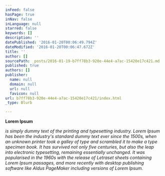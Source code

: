```yaml
---
inFeed: false
hasPage: true
inNav: false
inLanguage: null
starred: false
keywords: []
description: ''
datePublished: '2016-01-20T00:06:49.794Z'
dateModified: '2016-01-20T00:06:47.672Z'
title: ''
author: []
sourcePath: _posts/2016-01-19-b7ff78b3-920e-44e4-a7ac-15420e17c421.md
published: true
authors: []
publisher:
  name: null
  domain: null
  url: null
  favicon: null
url: b7ff78b3-920e-44e4-a7ac-15420e17c421/index.html
_type: Blurb

---
```

**Lorem Ipsum**

_is simply dummy text of the printing and typesetting industry. Lorem Ipsum has been the industry's standard dummy text ever since the 1500s, when an unknown printer took a galley of type and scrambled it to make a type specimen book. It has survived not only five centuries, but also the leap into electronic typesetting, remaining essentially unchanged. It was popularised in the 1960s with the release of Letraset sheets containing Lorem Ipsum passages, and more recently with desktop publishing software like Aldus PageMaker including versions of Lorem Ipsum._